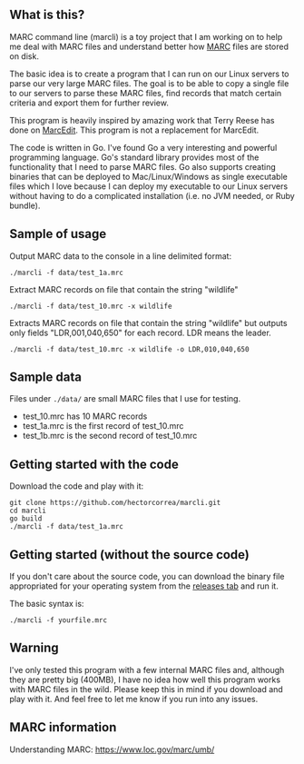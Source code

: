 ## What is this?
MARC command line (marcli) is a toy project that I am working on to help me deal with MARC files and understand better how [MARC](https://www.loc.gov/marc/umb/um01to06.html) files are stored on disk.

The basic idea is to create a program that I can run on our Linux servers to parse our very large MARC files. The goal is to be able to copy a single file to our servers to parse these MARC files, find records that match certain criteria and export them for further review.

This program is heavily inspired by amazing work that Terry Reese has done on [MarcEdit](http://marcedit.reeset.net/). This program is not a replacement for MarcEdit.

The code is written in Go. I've found Go a very interesting and powerful programming language. Go's standard library provides most of the functionality that I need to parse MARC files. Go also supports creating binaries that can be deployed to Mac/Linux/Windows as single executable files which I love because I can deploy my executable to our Linux servers without having to do a complicated installation (i.e. no JVM needed, or Ruby bundle).


## Sample of usage

Output MARC data to the console in a line delimited format:
```
./marcli -f data/test_1a.mrc
```

Extract MARC records on file that contain the string "wildlife"
```
./marcli -f data/test_10.mrc -x wildlife
```

Extracts MARC records on file that contain the string "wildlife" but outputs only fields "LDR,001,040,650" for each record. LDR means the leader.

```
./marcli -f data/test_10.mrc -x wildlife -o LDR,010,040,650
```


## Sample data
Files under `./data/` are small MARC files that I use for testing.

* test_10.mrc has 10 MARC records
* test_1a.mrc is the first record of test_10.mrc
* test_1b.mrc is the second record of test_10.mrc


## Getting started with the code
Download the code and play with it:

```
git clone https://github.com/hectorcorrea/marcli.git
cd marcli
go build
./marcli -f data/test_1a.mrc  
```


## Getting started (without the source code)
If you don't care about the source code, you can download the binary file appropriated for your operating system from the [releases tab](https://github.com/hectorcorrea/marcli/releases) and run it.

The basic syntax is:

```
./marcli -f yourfile.mrc
```


## Warning
I've only tested this program with a few internal MARC files and, although they are pretty big (400MB), I have no idea how well this program works with MARC files in the wild. Please keep this in mind if you download and play with it. And feel free to let me know if you run into any issues.


## MARC information
Understanding MARC: https://www.loc.gov/marc/umb/
